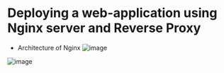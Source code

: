 # Deploying a web-application using Nginx server and Reverse Proxy

- Architecture of Nginx
   ![image](https://github.com/574n13y/Aws/assets/35293085/52aed881-f89d-455b-bef1-d7f969eadb77)

![image](https://github.com/574n13y/Aws/assets/35293085/b6e561e7-946f-40de-ae37-d661c722b41c)
